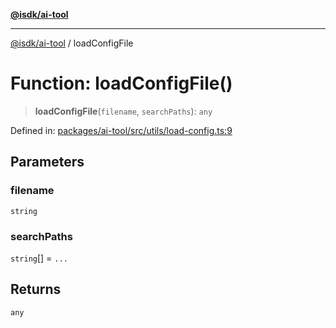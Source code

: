 [**@isdk/ai-tool**](../README.md)

***

[@isdk/ai-tool](../globals.md) / loadConfigFile

# Function: loadConfigFile()

> **loadConfigFile**(`filename`, `searchPaths`): `any`

Defined in: [packages/ai-tool/src/utils/load-config.ts:9](https://github.com/isdk/ai-tool.js/blob/83a1524a1644365964efc043a7a7991d8fd46b49/src/utils/load-config.ts#L9)

## Parameters

### filename

`string`

### searchPaths

`string`[] = `...`

## Returns

`any`
